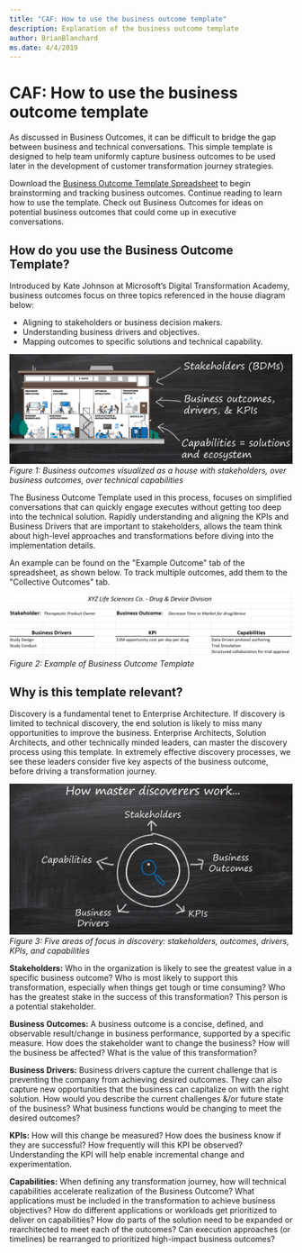 ```yaml
---
title: "CAF: How to use the business outcome template"
description: Explanation of the business outcome template
author: BrianBlanchard
ms.date: 4/4/2019
---
```


# CAF: How to use the business outcome template

As discussed in Business Outcomes, it can be difficult to bridge the gap between business and technical conversations. This simple template is designed to help team uniformly capture business outcomes to be used later in the development of customer transformation journey strategies.

Download the [Business Outcome Template Spreadsheet](https://archcenter.blob.core.windows.net/cdn/business-outcome-template.xlsx) to begin brainstorming and tracking business outcomes. Continue reading to learn how to use the template. Check out Business Outcomes for ideas on potential business outcomes that could come up in executive conversations.

<!-- markdownlint-disable MD026 -->

## How do you use the Business Outcome Template?

Introduced by Kate Johnson at Microsoft’s Digital Transformation Academy, business outcomes focus on three topics referenced in the house diagram below:

- Aligning to stakeholders or business decision makers.
- Understanding business drivers and objectives.
- Mapping outcomes to specific solutions and technical capability.

![Business outcomes visualized as a house with stakeholders, over business outcomes, over technical capabilities](../../_images/business-outcome-house.png)
*Figure 1: Business outcomes visualized as a house with stakeholders, over business outcomes, over technical capabilities*

The Business Outcome Template used in this process, focuses on simplified conversations that can quickly engage executes without getting too deep into the technical solution. Rapidly understanding and aligning the KPIs and Business Drivers that are important to stakeholders, allows the team think about high-level approaches and transformations before diving into the implementation details.

An example can be found on the "Example Outcome" tab of the spreadsheet, as shown below. To track multiple outcomes, add them to the "Collective Outcomes" tab.

![Example of Business Outcome Template](../../_images/business-outcome-template.png)
*Figure 2: Example of Business Outcome Template*

## Why is this template relevant?

Discovery is a fundamental tenet to Enterprise Architecture. If discovery is limited to technical discovery, the end solution is likely to miss many opportunities to improve the business. Enterprise Architects, Solution Architects, and other technically minded leaders, can master the discovery process using this template. In extremely effective discovery processes, we see these leaders consider five key aspects of the business outcome, before driving a transformation journey.

![Five areas of focus in discovery: stakeholders, outcomes, drivers, KPIs, and capabilities](../../_images/business-outcome-focus-areas.png)
*Figure 3: Five areas of focus in discovery: stakeholders, outcomes, drivers, KPIs, and capabilities*

**Stakeholders:** Who in the organization is likely to see the greatest value in a specific business outcome? Who is most likely to support this transformation, especially when things get tough or time consuming? Who has the greatest stake in the success of this transformation? This person is a potential stakeholder.

**Business Outcomes:** A business outcome is a concise, defined, and observable result/change in business performance, supported by a specific measure. How does the stakeholder want to change the business? How will the business be affected? What is the value of this transformation?

**Business Drivers:** Business drivers capture the current challenge that is preventing the company from achieving desired outcomes. They can also capture new opportunities that the business can capitalize on with the right solution. How would you describe the current challenges &/or future state of the business? What business functions would be changing to meet the desired outcomes?

**KPIs:** How will this change be measured? How does the business know if they are successful? How frequently will this KPI be observed? Understanding the KPI will help enable incremental change and experimentation.

**Capabilities:** When defining any transformation journey, how will technical capabilities accelerate realization of the Business Outcome? What applications must be included in the transformation to achieve business objectives? How do different applications or workloads get prioritized to deliver on capabilities? How do parts of the solution need to be expanded or rearchitected to meet each of the outcomes? Can execution approaches (or timelines) be rearranged to prioritized high-impact business outcomes?